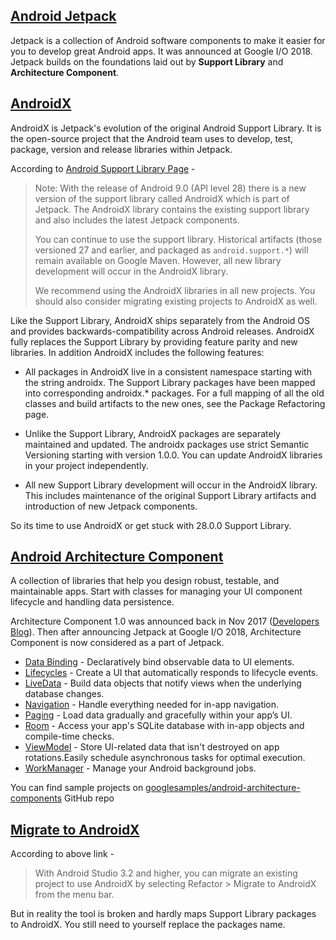 ## [Android Jetpack](https://developer.android.com/jetpack/)

Jetpack is a collection of Android software components to make it easier for you to develop great Android apps. It was announced at Google I/O 2018. Jetpack builds on the foundations laid out by **Support Library** and **Architecture Component**.

## [AndroidX](https://developer.android.com/jetpack/androidx/)

AndroidX is Jetpack's evolution of the original Android Support Library. It is the open-source project that the Android team uses to develop, test, package, version and release libraries within Jetpack.

According to [Android Support Library Page](https://developer.android.com/topic/libraries/support-library/) -

> Note: With the release of Android 9.0 (API level 28) there is a new version of the support library called AndroidX which is part of Jetpack. The AndroidX library contains the existing support library and also includes the latest Jetpack components.
>
> You can continue to use the support library. Historical artifacts (those versioned 27 and earlier, and packaged as `android.support.*`) will remain available on Google Maven. However, all new library development will occur in the AndroidX library.
>
> We recommend using the AndroidX libraries in all new projects. You should also consider migrating existing projects to AndroidX as well.

Like the Support Library, AndroidX ships separately from the Android OS and provides backwards-compatibility across Android releases. AndroidX fully replaces the Support Library by providing feature parity and new libraries. In addition AndroidX includes the following features:

- All packages in AndroidX live in a consistent namespace starting with the string androidx. The Support Library packages have been mapped into corresponding androidx.* packages. For a full mapping of all the old classes and build artifacts to the new ones, see the Package Refactoring page.

- Unlike the Support Library, AndroidX packages are separately maintained and updated. The androidx packages use strict Semantic Versioning starting with version 1.0.0. You can update AndroidX libraries in your project independently.

- All new Support Library development will occur in the AndroidX library. This includes maintenance of the original Support Library artifacts and introduction of new Jetpack components.

So its time to use AndroidX or get stuck with 28.0.0 Support Library.

## [Android Architecture Component](https://developer.android.com/jetpack/arch/)

A collection of libraries that help you design robust, testable, and maintainable apps. Start with classes for managing your UI component lifecycle and handling data persistence.

Architecture Component 1.0 was announced back in Nov 2017 ([Developers Blog](https://android-developers.googleblog.com/2017/11/announcing-architecture-components-10.html)). Then after announcing Jetpack at Google I/O 2018, Architecture Component is now considered as a part of Jetpack.

- [Data Binding](https://developer.android.com/topic/libraries/data-binding/) - Declaratively bind observable data to UI elements.
- [Lifecycles](https://developer.android.com/topic/libraries/architecture/lifecycle) - Create a UI that automatically responds to lifecycle events.
- [LiveData](https://developer.android.com/topic/libraries/architecture/livedata) - Build data objects that notify views when the underlying database changes.
- [Navigation](https://developer.android.com/topic/libraries/architecture/navigation.html) - Handle everything needed for in-app navigation.
- [Paging](https://developer.android.com/topic/libraries/architecture/paging/) - Load data gradually and gracefully within your app’s UI.
- [Room](https://developer.android.com/topic/libraries/architecture/room) - Access your app's SQLite database with in-app objects and compile-time checks.
- [ViewModel](https://developer.android.com/topic/libraries/architecture/viewmodel) - Store UI-related data that isn't destroyed on app rotations.Easily schedule asynchronous tasks for optimal execution.
- [WorkManager](https://developer.android.com/topic/libraries/architecture/workmanager) - Manage your Android background jobs.

You can find sample projects on [googlesamples/android-architecture-components](https://github.com/googlesamples/android-architecture-components) GitHub repo

## [Migrate to AndroidX](https://developer.android.com/jetpack/androidx/migrate)

According to above link -

> With Android Studio 3.2 and higher, you can migrate an existing project to use AndroidX by selecting Refactor > Migrate to AndroidX from the menu bar.

But in reality the tool is broken and hardly maps Support Library packages to AndroidX. You still need to yourself replace the packages name.
